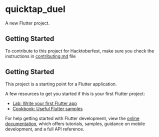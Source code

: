 # quicktap_duel

A new Flutter project.

## Getting Started

To contribute to this project for Hacktoberfest, make sure you check the instructions in [contributing.md](https://github.com/hitchhicker007/dotdash-mobile/blob/main/contributing.md) file

## Getting Started

This project is a starting point for a Flutter application.

A few resources to get you started if this is your first Flutter project:

- [Lab: Write your first Flutter app](https://docs.flutter.dev/get-started/codelab)
- [Cookbook: Useful Flutter samples](https://docs.flutter.dev/cookbook)

For help getting started with Flutter development, view the
[online documentation](https://docs.flutter.dev/), which offers tutorials,
samples, guidance on mobile development, and a full API reference.
